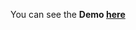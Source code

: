 
You can see the **Demo [here](https://gizemnkorkmaz.github.io/javascript30/26%20-%20Stripe%20Follow%20Along%20Nav/index.html#)**

